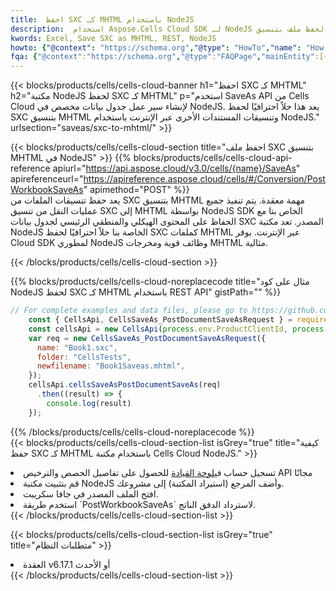 ```yaml
---
title:  احفظ SXC كـ MHTML باستخدام NodeJS
description:  استخدام Aspose.Cells Cloud SDK لـ NodeJS لحفظ ملف بتنسيق SXC كملف بتنسيق MHTML.
kwords: Excel, Save SXC as MHTML, REST, NodeJS
howto: {"@context": "https://schema.org","@type": "HowTo","name": "How to save SXC as MHTML using the Cells Cloud NodeJS library.","description": "How to save SXC as MHTML using the Cells Cloud NodeJS library.","image": {"@type": "ImageObject"},"url": "/nodejs/saveas/sxc-to-mhtml/","step": [{ "@type": "HowToStep","name": "How to save SXC as MHTML using the Cells Cloud NodeJS library. step 1", "image": {"@type": "ImageObject",},"url": "/nodejs/saveas/sxc-to-mhtml/","text": "Register an account at <a href='https://dashboard.aspose.cloud/'>Dashboard</a> to get free API quota & authorization details",},{ "@type": "HowToStep","name": "How to save SXC as MHTML using the Cells Cloud NodeJS library. step 1", "image": {"@type": "ImageObject",},"url": "/nodejs/saveas/sxc-to-mhtml/","text": "Install NodeJS library and add the reference (import the library) to your project.",},{ "@type": "HowToStep","name": "How to save SXC as MHTML using the Cells Cloud NodeJS library. step 1", "image": {"@type": "ImageObject",},"url": "/nodejs/saveas/sxc-to-mhtml/","text": "Open the source file in JavaScript.",},{ "@type": "HowToStep","name": "How to save SXC as MHTML using the Cells Cloud NodeJS library. step 1", "image": {"@type": "ImageObject",},"url": "/nodejs/saveas/sxc-to-mhtml/","text": "Use the `PostWorkbookSaveAs` method to retrieve the resulting stream.",}, ],"supply": {"@type": "HowToSupply","name": "document"},"tool": [{"@type": "HowToTool","name": "Visual Studio, Visual Studio Code, WebStorm"},{"@type": "HowToTool","name": "Aspose Cells"}],"totalTime": "PT6M"}
fqa: {"@context":"https://schema.org","@type":"FAQPage","mainEntity":[{"@type":"Question","name":"Why save file as other formats file in C# using REST API?","acceptedAnswer":{"@type":"Answer","text":"Documents are encoded in many ways, and some files may be incompatible with the software you use. To open and read such files, just save them as appropriate file formats.<br/><ol><li>Install .NET SDK and add the reference (import the library) to your project.</li><li>Open the source file in C# using REST API.</li><li>Call the PostWorkbookSaveAsRequest() method, passing an output filename with required extension.</li><li>Get the result of save as a separate file.</li></ol>"}},{"@type":"Question","name":"What file formats can I save as with your C# library?","acceptedAnswer":{"@type":"Answer","text":"We support a variety of file formats for conversion using .NET library, including XLSX, Excel, xls , PDF, CSV, HTML, Markdown, XML, PNG, JPG, TIFF, Json, TXT and many more."}},{"@type":"Question","name":"What is the maximum allowed file size for conversion using this .NET library?","acceptedAnswer":{"@type":"Answer","text":"There are no file size limits for format conversions using .NET library."}}]}
---
```

{{< blocks/products/cells/cells-cloud-banner h1="احفظ SXC كـ MHTML" h2="مكتبة NodeJS لحفظ SXC كـ MHTML" p="استخدم SaveAs API من Cells Cloud لإنشاء سير عمل جدول بيانات مخصص في NodeJS. يعد هذا حلاً احترافيًا لحفظ SXC بتنسيق MHTML وتنسيقات المستندات الأخرى عبر الإنترنت باستخدام NodeJS." urlsection="saveas/sxc-to-mhtml/" >}}

{{< blocks/products/cells/cells-cloud-section title="احفظ ملف SXC بتنسيق MHTML في NodeJS" >}}
{{% blocks/products/cells/cells-cloud-api-reference apiurl="https://api.aspose.cloud/v3.0/cells/{name}/SaveAs" apireferenceurl="https://apireference.aspose.cloud/cells/#/Conversion/PostWorkbookSaveAs" apimethod="POST" %}}
<br/>
يعد حفظ تنسيقات الملفات من SXC بتنسيق MHTML مهمة معقدة. يتم تنفيذ جميع عمليات النقل من تنسيق SXC إلى MHTML بواسطة NodeJS SDK الخاص بنا مع الحفاظ على المحتوى الهيكلي والمنطقي الرئيسي لجدول بيانات SXC المصدر. تعد مكتبة NodeJS الخاصة بنا حلاً احترافيًا لحفظ SXC كملفات MHTML عبر الإنترنت. يوفر Cloud SDK لمطوري NodeJS وظائف قوية ومخرجات MHTML مثالية.

{{< /blocks/products/cells/cells-cloud-section >}}

{{% blocks/products/cells/cells-cloud-noreplacecode title="مثال على كود NodeJS لحفظ SXC كـ MHTML باستخدام REST API" gistPath="" %}}
  
```js
// For complete examples and data files, please go to https://github.com/aspose-cells-cloud/aspose-cells-cloud-node/
    const { CellsApi, CellsSaveAs_PostDocumentSaveAsRequest } = require("asposecellscloud");
    const cellsApi = new CellsApi(process.env.ProductClientId, process.env.ProductClientSecret);
    var req = new CellsSaveAs_PostDocumentSaveAsRequest({
      name: "Book1.sxc",
      folder: "CellsTests",
      newfilename: "Book1Saveas.mhtml",
    });
    cellsApi.cellsSaveAsPostDocumentSaveAs(req)
      .then((result) => {
        console.log(result)
    });
```
  
{{% /blocks/products/cells/cells-cloud-noreplacecode %}}
<br/>
{{< blocks/products/cells/cells-cloud-section-list isGrey="true" title="كيفية حفظ SXC كـ MHTML باستخدام مكتبة Cells Cloud NodeJS." >}}
<li> تسجيل حساب في<a href="https://dashboard.aspose.cloud/">لوحة القيادة</a> للحصول على تفاصيل الحصص والترخيص API مجانًا</li>
<li>قم بتثبيت مكتبة NodeJS وأضف المرجع (استيراد المكتبة) إلى مشروعك.</li>
<li>افتح الملف المصدر في جافا سكريبت.</li>
<li>استخدم طريقة `PostWorkbookSaveAs` لاسترداد الدفق الناتج.</li>
{{< /blocks/products/cells/cells-cloud-section-list >}}

{{< blocks/products/cells/cells-cloud-section-list isGrey="true" title="متطلبات النظام" >}}
<li>العقدة v6.17.1 أو الأحدث</li>
{{< /blocks/products/cells/cells-cloud-section-list >}}
